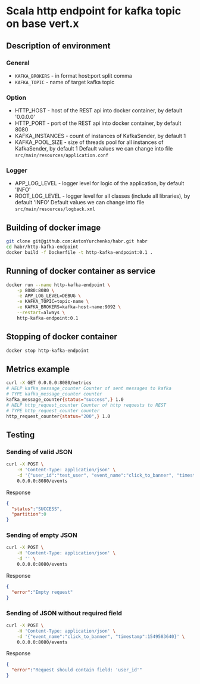 # Scala http endpoint for kafka topic on base vert.x

## Description of environment
### General
* `KAFKA_BROKERS` - in format host:port split comma
* `KAFKA_TOPIC` - name of target kafka topic
### Option
* HTTP_HOST - host of the REST api into docker container, by default '0.0.0.0'
* HTTP_PORT - port of the REST api into docker container, by default 8080
* KAFKA_INSTANCES - count of instances of KafkaSender, by default 1
* KAFKA_POOL_SIZE - size of threads pool for all instances of KafkaSender, by default 1
Default values we can change into file `src/main/resources/application.conf`
### Logger
* APP_LOG_LEVEL - logger level for logic of the application, by default 'INFO'
* ROOT_LOG_LEVEL - logger level for all classes (include all libraries), by default 'INFO'
Default values we can change into file `src/main/resources/logback.xml`

## Building of docker image
```bash
git clone git@github.com:AntonYurchenko/habr.git habr
cd habr/http-kafka-endpoint
docker build -f Dockerfile -t http-kafka-endpoint:0.1 .
```

## Running of docker container as service
```bash
docker run --name http-kafka-endpoint \
    -p 8080:8080 \
    -e APP_LOG_LEVEL=DEBUG \
    -e KAFKA_TOPIC=topic-name \
    -e KAFKA_BROKERS=kafka-host-name:9092 \
    --restart=always \
    http-kafka-endpoint:0.1 
```

## Stopping of docker container
```bash
docker stop http-kafka-endpoint
```

## Metrics example
```bash
curl -X GET 0.0.0.0:8080/metrics
# HELP kafka_message_counter Counter of sent messages to kafka
# TYPE kafka_message_counter counter
kafka_message_counter{status="success",} 1.0
# HELP http_request_counter Counter of http requests to REST
# TYPE http_request_counter counter
http_request_counter{status="200",} 1.0
```

## Testing
### Sending of valid JSON
```bash
curl -X POST \
    -H 'Content-Type: application/json' \
    -d '{"user_id":"test_user", "event_name":"click_to_banner", "timestamp":1549583640}' \
    0.0.0.0:8080/events
```
Response
```json
{
  "status":"SUCCESS",
  "partition":0
}
```
### Sending of empty JSON
```bash
curl -X POST \
    -H 'Content-Type: application/json' \
    -d '' \
    0.0.0.0:8080/events
```
Response
```json
{
  "error":"Empty request"
}
```
### Sending of JSON without required field
```bash
curl -X POST \
    -H 'Content-Type: application/json' \
    -d '{"event_name":"click_to_banner", "timestamp":1549583640}' \
    0.0.0.0:8080/events
```
Response
```json
{
  "error":"Request should contain field: 'user_id'"
}
```
